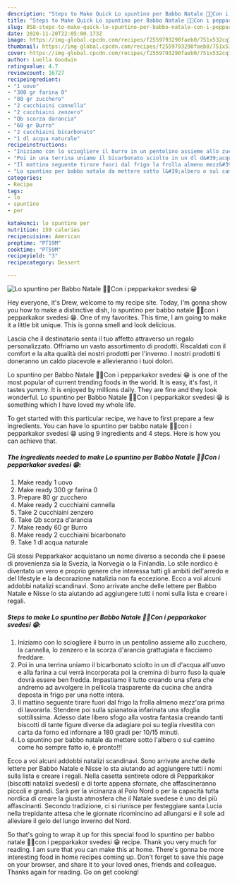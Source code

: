 ```yaml
---
description: "Steps to Make Quick Lo spuntino per Babbo Natale 🎅🏻Con i pepparkakor svedesi 😁"
title: "Steps to Make Quick Lo spuntino per Babbo Natale 🎅🏻Con i pepparkakor svedesi 😁"
slug: 858-steps-to-make-quick-lo-spuntino-per-babbo-natale-con-i-pepparkakor-svedesi
date: 2020-11-20T22:05:00.173Z
image: https://img-global.cpcdn.com/recipes/f2559793290faeb0/751x532cq70/lo-spuntino-per-babbo-natale-🎅🏻con-i-pepparkakor-svedesi-😁-recipe-main-photo.jpg
thumbnail: https://img-global.cpcdn.com/recipes/f2559793290faeb0/751x532cq70/lo-spuntino-per-babbo-natale-🎅🏻con-i-pepparkakor-svedesi-😁-recipe-main-photo.jpg
cover: https://img-global.cpcdn.com/recipes/f2559793290faeb0/751x532cq70/lo-spuntino-per-babbo-natale-🎅🏻con-i-pepparkakor-svedesi-😁-recipe-main-photo.jpg
author: Luella Goodwin
ratingvalue: 4.7
reviewcount: 16727
recipeingredient:
- "1 uovo"
- "300 gr farina 0"
- "80 gr zucchero"
- "2 cucchiaini cannella"
- "2 cucchiaini zenzero"
- "Qb scorza darancia"
- "60 gr Burro"
- "2 cucchiaini bicarbonato"
- "1 dl acqua naturale"
recipeinstructions:
- "Iniziamo con lo sciogliere il burro in un pentolino assieme allo zucchero, la cannella, lo zenzero e la scorza d&#39;arancia grattugiata e facciamo freddare."
- "Poi in una terrina uniamo il bicarbonato sciolto in un dl d&#39;acqua all&#39;uovo e alla farina a cui verrà incorporata poi la cremina di burro fuso la quale dovrà essere ben fredda. Impastiamo il tutto creando una sfera che andremo ad avvolgere in pellicola trasparente da cucina che andrà deposta in frigo per una notte intera."
- "Il mattino seguente tirare fuori dal frigo la frolla almeno mezz&#39;ora prima di lavorarla. Stendere poi sulla spianatoia infarinata una sfoglia sottilissima. Adesso date libero sfogo alla vostra fantasia creando tanti biscotti di tante figure diverse da adagiare poi su teglia rivestita con carta da forno ed infornare a 180 gradi per 10/15 minuti."
- "Lo spuntino per babbo natale da mettere sotto l&#39;albero o sul camino come ho sempre fatto io, è pronto!!!"
categories:
- Recipe
tags:
- lo
- spuntino
- per

katakunci: lo spuntino per 
nutrition: 159 calories
recipecuisine: American
preptime: "PT19M"
cooktime: "PT59M"
recipeyield: "3"
recipecategory: Dessert

---
```



![Lo spuntino per Babbo Natale 🎅🏻Con i pepparkakor svedesi 😁](https://img-global.cpcdn.com/recipes/f2559793290faeb0/751x532cq70/lo-spuntino-per-babbo-natale-🎅🏻con-i-pepparkakor-svedesi-😁-recipe-main-photo.jpg)

Hey everyone, it's Drew, welcome to my recipe site. Today, I'm gonna show you how to make a distinctive dish, lo spuntino per babbo natale 🎅🏻con i pepparkakor svedesi 😁. One of my favorites. This time, I am going to make it a little bit unique. This is gonna smell and look delicious.

Lascia che il destinatario senta il tuo affetto attraverso un regalo personalizzato. Offriamo un vasto assortimento di prodotti. Riscaldati con il comfort e la alta qualità dei nostri prodotti per l&#39;inverno. I nostri prodotti ti doneranno un caldo piacevole e allevieranno i tuoi dolori.

Lo spuntino per Babbo Natale 🎅🏻Con i pepparkakor svedesi 😁 is one of the most popular of current trending foods in the world. It is easy, it's fast, it tastes yummy. It is enjoyed by millions daily. They are fine and they look wonderful. Lo spuntino per Babbo Natale 🎅🏻Con i pepparkakor svedesi 😁 is something which I have loved my whole life.


To get started with this particular recipe, we have to first prepare a few ingredients. You can have lo spuntino per babbo natale 🎅🏻con i pepparkakor svedesi 😁 using 9 ingredients and 4 steps. Here is how you can achieve that.

<!--inarticleads1-->

##### The ingredients needed to make Lo spuntino per Babbo Natale 🎅🏻Con i pepparkakor svedesi 😁:

1. Make ready 1 uovo
1. Make ready 300 gr farina 0
1. Prepare 80 gr zucchero
1. Make ready 2 cucchiaini cannella
1. Take 2 cucchiaini zenzero
1. Take Qb scorza d&#39;arancia
1. Make ready 60 gr Burro
1. Make ready 2 cucchiaini bicarbonato
1. Take 1 dl acqua naturale


Gli stessi Pepparkakor acquistano un nome diverso a seconda che il paese di provenienza sia la Svezia, la Norvegia o la Finlandia. Lo stile nordico è diventato un vero e proprio genere che interessa tutti gli ambiti dell&#39;arredo e del lifestyle e la decorazione natalizia non fa eccezione. Ecco a voi alcuni addobbi natalizi scandinavi. Sono arrivate anche delle lettere per Babbo Natale e Nisse lo sta aiutando ad aggiungere tutti i nomi sulla lista e creare i regali. 

<!--inarticleads2-->

##### Steps to make Lo spuntino per Babbo Natale 🎅🏻Con i pepparkakor svedesi 😁:

1. Iniziamo con lo sciogliere il burro in un pentolino assieme allo zucchero, la cannella, lo zenzero e la scorza d&#39;arancia grattugiata e facciamo freddare.
1. Poi in una terrina uniamo il bicarbonato sciolto in un dl d&#39;acqua all&#39;uovo e alla farina a cui verrà incorporata poi la cremina di burro fuso la quale dovrà essere ben fredda. Impastiamo il tutto creando una sfera che andremo ad avvolgere in pellicola trasparente da cucina che andrà deposta in frigo per una notte intera.
1. Il mattino seguente tirare fuori dal frigo la frolla almeno mezz&#39;ora prima di lavorarla. Stendere poi sulla spianatoia infarinata una sfoglia sottilissima. Adesso date libero sfogo alla vostra fantasia creando tanti biscotti di tante figure diverse da adagiare poi su teglia rivestita con carta da forno ed infornare a 180 gradi per 10/15 minuti.
1. Lo spuntino per babbo natale da mettere sotto l&#39;albero o sul camino come ho sempre fatto io, è pronto!!!


Ecco a voi alcuni addobbi natalizi scandinavi. Sono arrivate anche delle lettere per Babbo Natale e Nisse lo sta aiutando ad aggiungere tutti i nomi sulla lista e creare i regali. Nella casetta sentirete odore di Pepparkakor (biscotti natalizi svedesi) e di torte appena sfornate, che affascineranno piccoli e grandi. Sarà per la vicinanza al Polo Nord o per la capacità tutta nordica di creare la giusta atmosfera che il Natale svedese è uno dei più affascinanti. Secondo tradizione, ci si riunisce per festeggiare santa Lucia nella trepidante attesa che le giornate ricomincino ad allungarsi e il sole ad alleviare il gelo del lungo inverno del Nord. 

So that's going to wrap it up for this special food lo spuntino per babbo natale 🎅🏻con i pepparkakor svedesi 😁 recipe. Thank you very much for reading. I am sure that you can make this at home. There's gonna be more interesting food in home recipes coming up. Don't forget to save this page on your browser, and share it to your loved ones, friends and colleague. Thanks again for reading. Go on get cooking!

